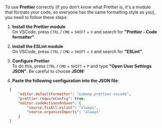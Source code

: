 To use **Prettier** correctly (if you don't know what Prettier is, it's a module that formats your code, so everyone has the same formatting style as you), you need to follow these steps:

1. **Install the Prettier module**  
   On VSCode, press `CTRL` / `CMD` + `SHIFT` + `X` and search for **"Prettier - Code formatter"**.

2. **Install the ESLint module**  
   On VSCode, press `CTRL` / `CMD` + `SHIFT` + `X` and search for **"ESLint"**.

3. **Configure Prettier**  
   To do this, press `CTRL` / `CMD` + `SHIFT` + `P` and type **"Open User Settings JSON"**. Be careful to choose **JSON**!

4. **Paste the following configuration into the JSON file**:

  ```json
    {
        "editor.defaultFormatter": "esbenp.prettier-vscode",
        "prettier.requireConfig": true,
        "editor.codeActionsOnSave": {
            "source.fixAll.eslint": "always",
            "source.organizeImports": "always"
        }
    }

